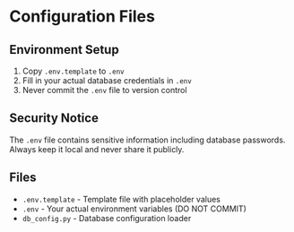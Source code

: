 # Configuration Files

## Environment Setup

1. Copy `.env.template` to `.env`
2. Fill in your actual database credentials in `.env`
3. Never commit the `.env` file to version control

## Security Notice

The `.env` file contains sensitive information including database passwords. 
Always keep it local and never share it publicly.

## Files

- `.env.template` - Template file with placeholder values
- `.env` - Your actual environment variables (DO NOT COMMIT)
- `db_config.py` - Database configuration loader